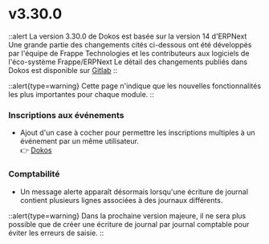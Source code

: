 # v3.30.0

::alert
La version 3.30.0 de Dokos est basée sur la version 14 d'ERPNext
Une grande partie des changements cités ci-dessous ont été développés par l'équipe de Frappe Technologies et les contributeurs aux logiciels de l'éco-système Frappe/ERPNext
Le détail des changements publiés dans Dokos est disponible sur [Gitlab](https://gitlab.com/dokos/dokos/-/releases/v3.30.0)
::

::alert{type=warning}
Cette page n'indique que les nouvelles fonctionnalités les plus importantes pour chaque module.
::

### Inscriptions aux événements

- Ajout d'un case à cocher pour permettre les inscriptions multiples à un événement par un même utilisateur.  
:point_right: [Dokos](https://gitlab.com/dokos/dokos/-/merge_requests/94)


### Comptabilité

- Un message alerte apparaît désormais lorsqu'une écriture de journal contient plusieurs lignes associées à des journaux différents.  

::alert{type=warning}
Dans la prochaine version majeure, il ne sera plus possible que de créer une écriture de journal par journal comptable pour éviter les erreurs de saisie.
::
